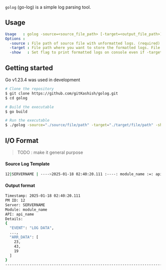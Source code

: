 `golog` (go-log) is a simple log parsing tool.

## Usage
```yaml
Usage   : golog -source=<source_file_path> [-target=<output_file_path>] [-show]
Options :
  -source : File path of source file with unformatted logs. (required)
  -target : File path where you want to store the formatted logs. File is created if it does not exist.
  -show   : Set flag to print formatted logs on console even if -target flag is set
```

## Getting started
Go v1.23.4 was used in development
   
```bash
# Clone the repository
$ git clone https://github.com/gitKashish/golog.git
$ cd golog

# Build the executable
$ go build

# Run the executable
$ ./golog -source="./source/file/path" -target="./target/file/path" -show
```

## I/O Format 
> TODO : make it general purpose
#### Source Log Template
```bash
12|SERVERNAME | ---->2025-01-18 02:40:20.111 :----: module_name :=: api_name :=: {"EVENT" : "LOG DATA",..., "ARR_DATA": [23,43,19]}
```

#### Output format
```bash
Timestamp: 2025-01-18 02:40:20.111
PM ID: 12
Server: SERVERNAME
Module: module_name
API: api_name
Details:
{
  "EVENT": "LOG DATA",
  ...,
  "ARR_DATA": [
    23,
    43,
    19
  ]  
}
--------------------------------------------------------------------------------
```
